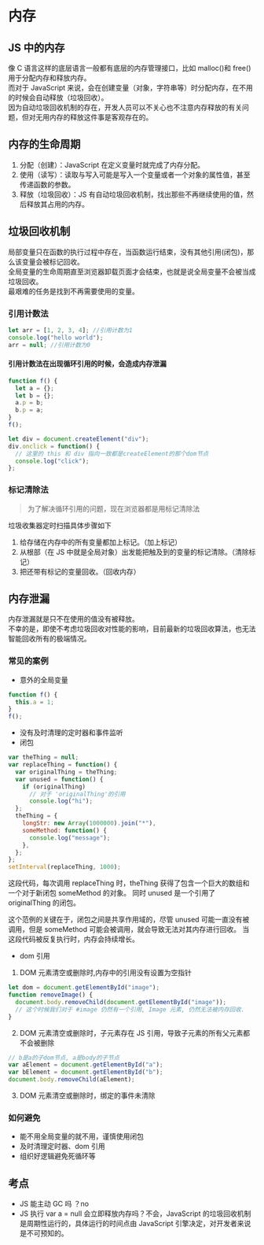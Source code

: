 <!--
 * @Author: 鱼小柔
 * @Date: 2021-04-06 21:19:37
 * @LastEditors: your name
 * @LastEditTime: 2021-04-08 14:06:46
 * @Description: 内存
-->

# 内存

## JS 中的内存

像 C 语言这样的底层语言一般都有底层的内存管理接口，比如 malloc()和 free()用于分配内存和释放内存。<br>
而对于 JavaScript 来说，会在创建变量（对象，字符串等）时分配内存，在不用的时候会自动释放（垃圾回收）。<br>
因为自动垃圾回收机制的存在，开发人员可以不关心也不注意内存释放的有关问题，但对无用内存的释放这件事是客观存在的。

## 内存的生命周期

1. 分配（创建）：JavaScript 在定义变量时就完成了内存分配。
2. 使用（读写）：读取与写入可能是写入一个变量或者一个对象的属性值，甚至传递函数的参数。
3. 释放（垃圾回收）：JS 有自动垃圾回收机制，找出那些不再继续使用的值，然后释放其占用的内存。

## 垃圾回收机制

局部变量只在函数的执行过程中存在，当函数运行结束，没有其他引用(闭包)，那么该变量会被标记回收。<br>
全局变量的生命周期直至浏览器卸载页面才会结束，也就是说全局变量不会被当成垃圾回收。<br>
最艰难的任务是找到不再需要使用的变量。

### 引用计数法

```js
let arr = [1, 2, 3, 4]; //引用计数为1
console.log("hello world");
arr = null; //引用计数为0
```

#### 引用计数法在出现循环引用的时候，会造成内存泄漏

```js
function f() {
  let a = {};
  let b = {};
  a.p = b;
  b.p = a;
}
f();
```

```js
let div = document.createElement("div");
div.onclick = function() {
  // 这里的 this 和 div 指向一致都是createElement的那个dom节点
  console.log("click");
};
```

### 标记清除法

> 为了解决循环引用的问题，现在浏览器都是用标记清除法

垃圾收集器定时扫描具体步骤如下

1. 给存储在内存中的所有变量都加上标记。（加上标记）
2. 从根部（在 JS 中就是全局对象）出发能把触及到的变量的标记清除。（清除标记）
3. 把还带有标记的变量回收。（回收内存）

## 内存泄漏

内存泄漏就是只不在使用的值没有被释放。<br>
不幸的是，即使不考虑垃圾回收对性能的影响，目前最新的垃圾回收算法，也无法智能回收所有的极端情况。

### 常见的案例

- 意外的全局变量

```js
function f() {
  this.a = 1;
}
f();
```

- 没有及时清理的定时器和事件监听
- 闭包

```js
var theThing = null;
var replaceThing = function() {
  var originalThing = theThing;
  var unused = function() {
    if (originalThing)
      // 对于 'originalThing'的引用
      console.log("hi");
  };
  theThing = {
    longStr: new Array(1000000).join("*"),
    someMethod: function() {
      console.log("message");
    },
  };
};
setInterval(replaceThing, 1000);
```

这段代码，每次调用 replaceThing 时，theThing 获得了包含一个巨大的数组和一个对于新闭包 someMethod 的对象。
同时 unused 是一个引用了 originalThing 的闭包。

这个范例的关键在于，闭包之间是共享作用域的，尽管 unused 可能一直没有被调用，但是 someMethod 可能会被调用，就会导致无法对其内存进行回收。
当这段代码被反复执行时，内存会持续增长。

- dom 引用

1. DOM 元素清空或删除时,内存中的引用没有设置为空指针

```js
let dom = document.getElementById("image");
function removeImage() {
  document.body.removeChild(document.getElementById("image"));
  // 这个时候我们对于 #image 仍然有一个引用, Image 元素, 仍然无法被内存回收.
}
```

2. DOM 元素清空或删除时，子元素存在 JS 引用，导致子元素的所有父元素都不会被删除

```js
// b是a的子dom节点, a是body的子节点
var aElement = document.getElementById("a");
var bElement = document.getElementById("b");
document.body.removeChild(aElement);
```

3. DOM 元素清空或删除时，绑定的事件未清除



### 如何避免

- 能不用全局变量的就不用，谨慎使用闭包
- 及时清理定时器、dom 引用
- 组织好逻辑避免死循环等

## 考点
- JS 能主动 GC 吗 ？no
- JS 执行 var a = null 会立即释放内存吗？不会，JavaScript 的垃圾回收机制是周期性运行的，具体运行的时间点由 JavaScript 引擎决定，对开发者来说是不可预知的。